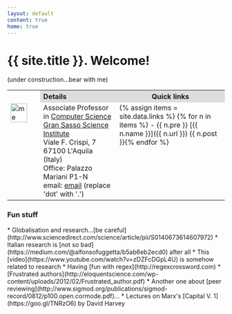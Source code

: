 ```yaml
---
layout: default
content: true
home: true
---
```


# {{ site.title }}. Welcome!
(under construction...bear with me)
<table>
  <tr>
    <th style="width:15%;">
	<!--
    <th style="width:15%; background:#dddddd">
	<a href="https://scholar.google.com/citations?user=UsADbUQAAAAJ&hl=en"><img alt="scholar profile" src="avatar_scholar_256.png" width="17%"/></a>
    <a href="https://orcid.org/0000-0002-7032-3281"><img alt="ORCID" src="orcid.png" width="17%"/></a>
	<a href="http://www.informatik.uni-trier.de/~ley/pers/hd/t/Tuosto:Emilio.html"><img alt="DBLP" src="dblp.png" width="40%"/></a>
	-->
	</th>
    <th style="width:35%; background:#dddddd; text-align:left">Details</th>
    <th style="width:60%; background:#dddddd; text-align:center">Quick links</th>
  </tr>
  <tr>
  <td valign="top">
      <img alt="me" src="/home/me.jpg" width="80%" />
  </td>
  <td valign="top">
    Associate Professor in <a href="http://cs.gssi.it">Computer Science</a>
	<br/><a href="https://www.gssi.it">Gran Sasso Science Institute</a>
	<br/>Viale F. Crispi, 7
	<br/>67100 L'Aquila (Italy)
	<br/>Office: Palazzo Mariani P1-N
	<br/>email: <a href="mailto:emiliodottuosto@gssi.it">email</a> (replace 'dot' with '.')
  </td>
  <td class="mkd" valign="top" markdown="1">
{% assign items = site.data.links %}
{% for n in items %}
- {{ n.pre }} [{{ n.name }}]({{ n.url }}) {{ n.post }}{% endfor %}
</td>
  </tr>
</table>

### Fun stuff
<div markdown="1" class="mkd">
* Globalisation and research...[be careful](http://www.sciencedirect.com/science/article/pii/S0140673614607972)
* Italian research is [not so bad](https://medium.com/@alfonsofuggetta/b5ab6eb2ecd0) after all
* This [video](https://www.youtube.com/watch?v=zDZFcDGpL4U) is somehow related to research
* Having [fun with regex](http://regexcrossword.com)
* [Frustrated authors](http://eloquentscience.com/wp-content/uploads/2012/02/Frustrated_author.pdf)
* Another one about [peer reviewing](http://www.sigmod.org/publications/sigmod-record/0812/p100.open.cormode.pdf)...
* Lectures on Marx's [Capital V. 1](https://goo.gl/TNRzO6) by David Harvey
</div>
